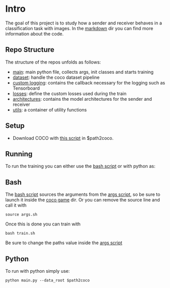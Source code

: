 # Intro

The goal of this project is to study how a sender and receiver behaves in a classification task with images. 
In the [markdown](markdowns) dir you can find more information about the code.


## Repo Structure

The structure of the repos unfolds as follows:

- [main](main.py): main python file, collects args, init classes and starts training
- [dataset](dataset.py): handle the coco dataset pipeline
- [custom logging](custom_logging.py): contains the callback necessary for the logging such as Tensorboard
- [losses](losses.py): define the custom losses used during the train
- [architectures](archs): contains the model architectures for the sender and receiver
- [utils](utils): a container of utility functions

## Setup

- Download COCO with [this script](https://gist.github.com/mkocabas/a6177fc00315403d31572e17700d7fd9) in $path2coco.

## Running

To run the training you can either use the [bash script](train.sh)  or with python as:

## Bash 

The [bash script](train.sh) sources the arguments from the [args script](args.sh), so be sure to launch it inside the [coco game](./) dir.
Or you can remove the source line and call it with
```shell
source args.sh
```
Once this is done you can train with 
```shell
bash train.sh
```

Be sure to change the paths value inside the [args script](args.sh)

## Python 
To run with python simply use:
```shell
python main.py --data_root $path2coco
```